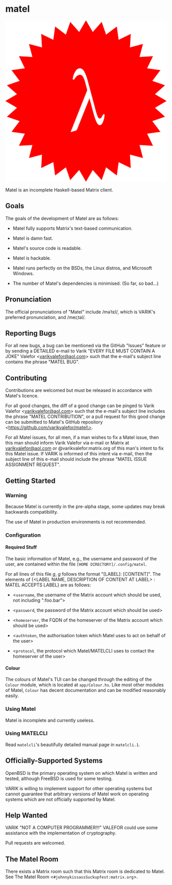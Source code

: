 # matel
![Matel's Glorious Logo](matel-sty01.svg)

Matel is an incomplete Haskell-based Matrix client.

## Goals
The goals of the development of Matel are as follows:

* Matel fully supports Matrix's text-based communication.

* Matel is damn fast.

* Matel's source code is readable.

* Matel is hackable.

* Matel runs perfectly on the BSDs, the Linux distros, and Microsoft Windows.

* The number of Matel's dependencies is minimised.  (So far, so bad...)

## Pronunciation
The official pronunciations of "Matel" include \/məˈtɛl\/, which is VARIK's preferred pronunciation, and \/meɪˌtəl\/.

## Reporting Bugs

For all new bugs, a bug can be mentioned via the GitHub "Issues" feature or by sending a DETAILED e-mail to Varik "EVERY FILE MUST CONTAIN A JOKE" Valefor \<varikvalefor@aol.com\> such that the e-mail's subject line contains the phrase "MATEL BUG".

## Contributing

Contributions are welcomed but must be released in accordance with Matel's licence.

For all good changes, the diff of a good change can be pinged to Varik Valefor \<varikvalefor@aol.com\> such that the e-mail's subject line includes the phrase "MATEL CONTRIBUTION", or a pull request for this good change can be submitted to Matel's GitHub repository \<https://github.com/varikvalefor/matel\>.

For all Matel issues, for all men, if a man wishes to fix a Matel issue, then this man should inform Varik Valefor via e-mail or Matrix at varikvalefor@aol.com or @varikvalefor:matrix.org of this man's intent to fix this Matel issue.  If VARIK is informed of this intent via e-mail, then the subject line of this e-mail should include the phrase "MATEL ISSUE ASSIGNMENT REQUEST".

## Getting Started

### Warning

Because Matel is currently in the pre-alpha stage, some updates may break backwards compatibility.

The use of Matel in production environments is not recommended.

### Configuration

#### Required Stuff

The basic information of Matel, e.g., the username and password of the user, are contained within the file `[HOME DIRECTORY]/.config/matel`.

For all lines of this file _g_, _g_ follows the format "[LABEL]: [CONTENT]".  The elements of {\<LABEL NAME, DESCRIPTION OF CONTENT AT LABEL\> : MATEL ACCEPTS LABEL} are as follows:

* \<`username`, the username of the Matrix account which should be used, not including ":foo.bar"\>

* \<`password`, the password of the Matrix account which should be used\>

* \<`homeserver`, the FQDN of the homeserver of the Matrix account which should be used\>

* \<`authtoken`, the authorisation token which Matel uses to act on behalf of the user\>

* \<`protocol`, the protocol which Matel/MATELCLI uses to contact the homeserver of the user\>

#### Colour
The colours of Matel's TUI can be changed through the editing of the `Colour` module, which is located at `app/Colour.hs`.  Like most other modules of Matel, `Colour` has decent documentation and can be modified reasonably easily.

### Using Matel
Matel is incomplete and currently useless.

### Using MATELCLI
Read `matelcli`'s beautifully detailed manual page in `matelcli.1`.

## Officially-Supported Systems
OpenBSD is the primary operating system on which Matel is written and tested, although FreeBSD is used for some testing.

VARIK is willing to implement support for other operating systems but cannot guarantee that arbitrary versions of Matel work on operating systems which are not officially supported by Matel.

## Help Wanted
VARIK "NOT A COMPUTER PROGRAMMER!!!" VALEFOR could use some assistance with the implementation of cryptography.

Pull requests are welcomed.

## The Matel Room
There exists a Matrix room such that this Matrix room is dedicated to Matel.  See The Matel Room <`#johnnykissassSuckupfest:matrix.org`>.
